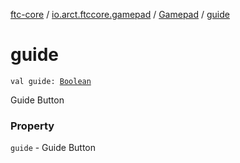 [ftc-core](../../index.md) / [io.arct.ftccore.gamepad](../index.md) / [Gamepad](index.md) / [guide](./guide.md)

# guide

`val guide: `[`Boolean`](https://kotlinlang.org/api/latest/jvm/stdlib/kotlin/-boolean/index.html)

Guide Button

### Property

`guide` - Guide Button